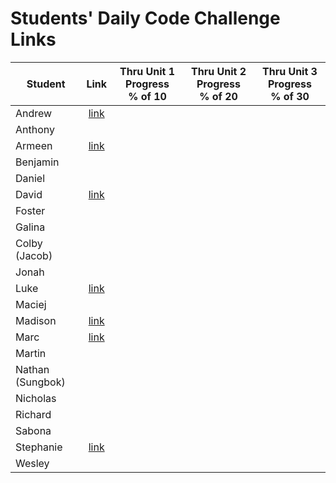 # Students' Daily Code Challenge Links

| Student | Link | Thru Unit 1 Progress<br>% of 10 | Thru Unit 2 Progress<br>% of 20 | Thru Unit 3 Progress<br>% of 30|
|---|:---:|:---:|:---:|:---:|
| Andrew | [link](https://git.generalassemb.ly/parke415/daily-js-code-challenges) |  |  |  |
| Anthony |  |  |  |  |
| Armeen | [link](https://git.generalassemb.ly/armeen/daily-js-code-challenges) |  |  |  |
| Benjamin|  |  |  |  |
| Daniel|  |  |  |  |
| David | [link](https://git.generalassemb.ly/DaCo/daily-js-code-challenges) |  |  |  |
| Foster |  |  |  |  |
| Galina |  |  |  |  |
| Colby (Jacob) |  |  |  |  |
| Jonah |  |  |  |  |
| Luke | [link](https://git.generalassemb.ly/nicolinilr/daily-js-code-challenges) |  |  |  |
| Maciej |  |  |  |  |
| Madison | [link](https://git.generalassemb.ly/mlisle/daily-js-code-challenges) |  |  |  |
| Marc | [link](https://git.generalassemb.ly/1255/daily-js-code-challenges) |  |  |  |
| Martin |  |  |  |  |
| Nathan (Sungbok) |  |  |  |  |
| Nicholas |  |  |  |  |
| Richard |  |  |  |  |
| Sabona |  |  |  |  |
| Stephanie | [link](https://git.generalassemb.ly/sneher91/daily-js-code-challenges) |  |  |  |
| Wesley |  |  |  |  |
